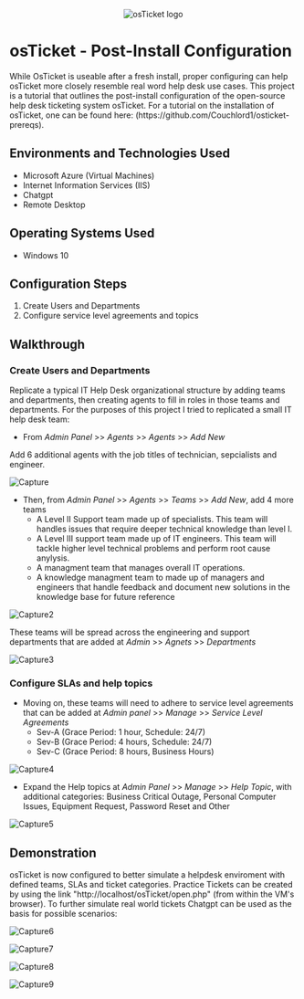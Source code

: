 <p align="center">
<img src="https://i.imgur.com/Clzj7Xs.png" alt="osTicket logo"/>
</p>

<h1>osTicket - Post-Install Configuration</h1>
While OsTicket is useable after a fresh install, proper configuring can help osTicket more closely resemble real word help desk use cases. This project is a tutorial that outlines the post-install configuration of the open-source help desk ticketing system osTicket. For a tutorial on the installation of osTicket, one can be found here: (https://github.com/Couchlord1/osticket-prereqs).

<h2>Environments and Technologies Used</h2>

- Microsoft Azure (Virtual Machines)
- Internet Information Services (IIS)
- Chatgpt
- Remote Desktop
  
<h2>Operating Systems Used </h2>

- Windows 10

<h2>Configuration Steps</h2>

1. Create Users and Departments
2. Configure service level agreements and topics

<h2>Walkthrough</h2>

<h3>Create Users and Departments</h3>

Replicate a typical IT Help Desk organizational structure by adding teams and departments, then creating agents to fill in roles in those teams and departments. For the purposes of this project I tried to replicated a small IT help desk team:

- From *Admin Panel* >> *Agents* >> *Agents* >> *Add New*

Add 6 additional agents with the job titles of technician, sepcialists and engineer.
  
![Capture](https://github.com/user-attachments/assets/df5b1a94-4576-4366-b9f5-423b50f1a1b1)

- Then, from *Admin Panel* >> *Agents* >> *Teams* >> *Add New*, add 4 more teams
  -   A Level II Support team made up of specialists. This team will handles issues that require deeper technical knowledge than level I.
  -   A Level III support team made up of IT engineers. This team will tackle higher level technical problems and perform root cause anylysis.
  -   A managment team that manages overall IT operations.
  -   A knowledge managment team to made up of managers and engineers that handle feedback and document new solutions in the knowledge base for future reference

![Capture2](https://github.com/user-attachments/assets/6577128a-4c50-4e52-b76f-dc7af63d2fae)

These teams will be spread across the engineering and support departments that are added at *Admin* >> *Agnets* >> *Departments*

![Capture3](https://github.com/user-attachments/assets/f377aa89-6f07-4df4-bc5c-045fec827053)

<h3>Configure SLAs and help topics</h3>

- Moving on, these teams will need to adhere to service level agreements that can be added at *Admin panel* >> *Manage* >> *Service Level Agreements*
  -   Sev-A (Grace Period: 1 hour, Schedule: 24/7)
  -   Sev-B (Grace Period: 4 hours, Schedule: 24/7)
  -   Sev-C (Grace Period: 8 hours, Business Hours)

![Capture4](https://github.com/user-attachments/assets/8cc21a83-e8d7-4cb2-a450-3f09b2541942)

- Expand the Help topics at *Admin Panel* >> *Manage* >> *Help Topic*, with additional categories: Business Critical Outage, Personal Computer Issues, Equipment Request, Password Reset and Other

![Capture5](https://github.com/user-attachments/assets/7d8fe804-cc49-4e43-bd16-3b8856aabb86)

<h2>Demonstration</h2>

osTicket is now configured to better simulate a helpdesk enviroment with defined teams, SLAs and ticket categories. Practice Tickets can be created by using the link "http://localhost/osTicket/open.php" (from within the VM's browser). To  further simulate real world tickets Chatgpt can be used as the basis for possible scenarios:

![Capture6](https://github.com/user-attachments/assets/730b9924-4553-4092-a536-df601e2420e0)


![Capture7](https://github.com/user-attachments/assets/67870207-6838-4800-96c7-5748cd32007b)


![Capture8](https://github.com/user-attachments/assets/bb99530a-df69-45ae-a658-85ebd568dcd1)


![Capture9](https://github.com/user-attachments/assets/d8c15602-7e96-4b11-8b24-6dd97b6e5188)
